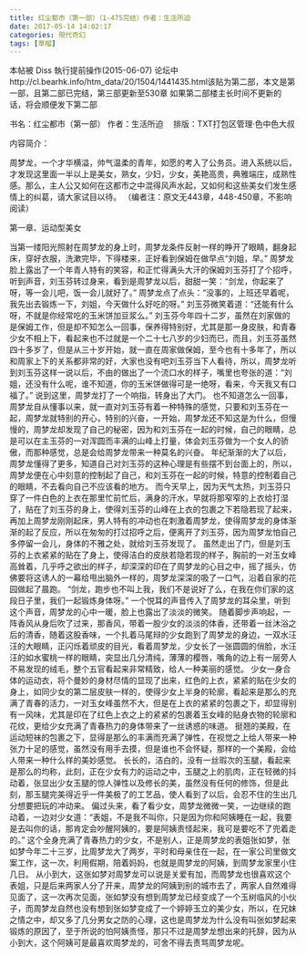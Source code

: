 ```yaml
---
title: 红尘都市（第一部）（1-475完结）作者：生活所迫
date: 2017-05-14 14:02:17
categories: 現代奇幻
tags: [草榴]
---
```

本帖被 Diss 執行提前操作(2015-06-07)
论坛中http://cl.bearhk.info/htm_data/20/1504/1441435.html该贴为第二部，本文是第一部，且第二部已完结，第三部更新至530章
如果第二部楼主长时间不更新的话，将会顺便发下第二部

书名：红尘都市（第一部）
作者：生活所迫
    　排版：TXT打包区管理·色中色大叔




内容简介：

周梦龙，一个才华横溢，帅气温柔的青年，如愿的考入了公务员。进入系统以后，才发现这里面一半以上是美女，熟女，少妇，少女，美艳高贵，典雅端庄，成熟性感。那么，主人公又如何在这都市之中混得风声水起，又如何和这些美女们发生感情上的纠葛，请大家试目以待。
（编者注：原文无443章，448-450章，不影响阅读）

第一章、运动型美女

当第一缕阳光照射在周梦龙的身上时，周梦龙条件反射一样的睁开了眼睛，翻身起床，穿好衣服，洗漱完毕，下得楼来，正好看到保姆在做早点“刘姐，早。”
周梦龙脸上露出了一个年青人特有的笑容，和正忙得满头大汗的保姆刘玉芬打了个招呼，听到声音，刘玉芬转过身来，看到是周梦龙以后，甜甜一笑：“剑龙，你起来了呀，等一会儿吧，饭一会儿就好了。”
周梦龙点了点头：“没事的，上班还早着呢，我先出去锻炼一下，刘姐，今天做什么好吃的呀。”
刘玉芬微笑着道：“还能有什么呀，不就是你经常吃的玉米饼加豆浆么。”
刘玉芬今年四十二岁，虽然在刘家做的是保姆工作，但是却不知怎么一回事，保养得特别好，尤其是那一身皮肤，和青春少女不相上下，看起来也不过就是一个二十七八岁的少妇而已，而且，刘玉芬虽然四十多岁了，但是从三十岁开始，就一直在周家做保姆，至今也有十多年了，所以和周家上下的关系都非常的好，大家也没有吧刘玉芬当下人看待，所以，周梦龙听到刘玉芬这样一说以后，不由的做出了一个流口水的样子，嘴里也夸张的道：“刘姐，还没有什么呢，谁不知道，你的玉米饼做得可是一绝呀，看来，今天我又有口福了。”
说到这里，周梦龙打了一个响指，转身出了大门。
也不知道怎么一回事，周梦龙自从懂事以来，就一直对刘玉芬有着一种特殊的感觉，只要和刘玉芬在一起，周梦龙就特别的开心，特别的兴奋，一开始，周梦龙还不知这是为什么，但慢慢的，周梦龙却发现了自己的秘密，因为和刘玉芬在一起的时候，自己的眼睛，总是可以在主玉芬的一对浑圆而丰满的山峰上打量，体会刘玉芬做为一个女人的骄傲，而那种感觉，总是会给周梦龙带来一种莫名的兴奋。
年纪渐渐的大了以后，周梦龙懂得了更多，知道自己对刘玉芬的这种心理是有些摆不到台面上的，所以，周梦龙便在心中刻意的控制起了自己，和刘玉芬在一起的时候，特意的控制着自己的眼睛，不去看向自己不应该看的地方。
而今天早上，因为天气太热，刘玉芬只穿了一件白色的上衣在那里忙前忙后，满身的汗水，早就将那窄窄的上衣给打湿了，贴在了刘玉芬的身上，使得刘玉芬的山峰在上衣的包裹之下若隐若现了起来，再加上周梦龙刚刚起床，男人特有的冲动也在刺激着周梦龙，使得周梦龙的身体渐渐的起了反应，所以在匆匆的打过招呼之后，便离开了刘玉芬，因为周梦龙怕自己多停留一会儿，身体的不雅之处，就给刘玉芬发现了。
虽然走出了门，但是刘玉芬的上衣紧紧的贴在了身上，使得洁白的皮肤若隐若现的样子，胸前的一对玉女峰高耸着，几乎呼之欲出的样子，却深深的印在了周梦龙的心目之中，摇了摇头，仿佛要将这诱人的一幕给甩出脑外一样的，周梦龙深深的吸了一口气，沿着自家的花园做起了晨跑。
“剑龙，跑步也不叫上我，我们不是说好了么，在我在你们家的这段日子里，我们一起锻炼身体呀。”
一个悦耳的声音传入了周梦龙的耳朵里，听到这个声音，周梦龙的心中一暖，脸上也露出了淡淡的微笑。
随着脚步声响起，一阵香风从身后吹了过来，那香风，带着一股少女的淡淡的体香，还带着一丝沐浴之后的清香，随着这股香味，一个扎着马尾辩的少女跑到了周梦龙的身边，一双水汪汪的大眼睛，正闪烁着顽皮的目光，看着周梦龙，少女长了一张圆圆的俏脸，水汪汪的如水蜜桃一样的眼睛，突显出几分清纯，薄薄的樱唇，嘴角的边上有一层旁人不易发现的绒毛，整个五官看起来非常精致，给人一种美丽的感觉。
少女一身合体的运动衣，将个曼妙的身材尽情的显现了出来，红色的上衣，紧紧的贴在少女的身上，如同少女的第二层皮肤一样的，使得少女上半身的轮廓，看起来是那么的充满了青春的活力，一对玉女峰虽然不大，但是在上衣的紧紧的包裹之下，却显得别有一风味，尤其是印在了红色上衣之上的紧紧的包裹着玉女峰的贴身衣物的轮廓和花纹，更给少女充满了青春热力的身体带来了一丝诱惑的味道。
挺翘的美殿，在运动短袜的包裹之下，显得是那么的丰满而充满了弹性，在视觉之上给人带来一种张力十足的感觉，虽然没有用手去摸，但是谁也不会怀疑，那样的一个美殿，会给人带来一种什么样的美妙感觉。
长长的，洁白的，没有一丝瑕次的玉腿，看起来是那么的均称，此刻，正在少女有力的运动之中，玉腿之上的肌肉，正在轻微的抖动着，张显出少女玉腿的惊人弹性以及修长的美，虽然没有任何的修饰，但是此刻，那玉腿完美得近乎一件美极了的工艺品，使人看到了以后，会忍不住的生出几分想要把玩的冲动来。
偏过头来，看了看少女，周梦龙微微一笑，一边继续的跑动着，一边对少女道：“表姐，不是我不叫你，只是因为你和阿姨睡在一起，我要是去叫你的话，那肯定会吵醒阿姨的，要是阿姨责怪起来，我可是要吃不了兜着走的。”
这个全身充满了青春热力的少女，不是别人，正是周梦龙的表姐张如梦，张如梦今年二十三岁，比周梦龙大了两岁，平时和母亲住在一起，在一家公司里做文案工作，这一次，利用假期，陪着妈妈，也就是周梦龙的阿姨，到周梦龙家里小住几日。
从小到大，这张如梦对周梦龙可以说是关爱有加，而周梦龙也很喜欢这个表姐，只是后来两家人分了开来，周梦龙的阿姨到别的城市去了，两家人自然难得见面了，这一次再次见面，张如梦没有想到周梦龙已经变成了一个玉树临风的小伙子，而周梦龙自然也没有想到张如梦变成了一个婷婷玉立的美少女，所以，在兄妹之情之中，却又多了几分男女之防的心理，这也是周梦龙为什么没有叫张如梦起来锻炼的原因了，至于所说的怕阿姨责怪，那只不过是周梦龙想出来的托辞，因为从小到大，这个阿姨可是最喜欢周梦龙的，可舍不得去责骂周梦龙呢。